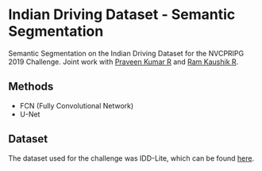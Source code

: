 # Indian Driving Dataset - Semantic Segmentation
Semantic Segmentation on the Indian Driving Dataset for the NVCPRIPG 2019 Challenge. Joint work with [Praveen Kumar R](https://github.com/pbcpraveen) and [Ram Kaushik R](https://github.com/RamKaushikR).

## Methods
* FCN (Fully Convolutional Network)
* U-Net

## Dataset
The dataset used for the challenge was IDD-Lite, which can be found [here](http://idd.insaan.iiit.ac.in/dataset/download).
